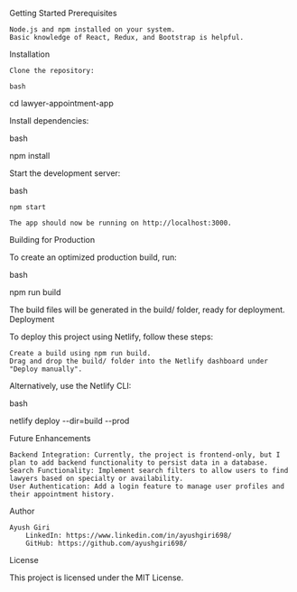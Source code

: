 Getting Started
Prerequisites

    Node.js and npm installed on your system.
    Basic knowledge of React, Redux, and Bootstrap is helpful.

Installation

    Clone the repository:

    bash


cd lawyer-appointment-app

Install dependencies:

bash

npm install

Start the development server:

bash

    npm start

    The app should now be running on http://localhost:3000.

Building for Production

To create an optimized production build, run:

bash

npm run build

The build files will be generated in the build/ folder, ready for deployment.
Deployment

To deploy this project using Netlify, follow these steps:

    Create a build using npm run build.
    Drag and drop the build/ folder into the Netlify dashboard under "Deploy manually".

Alternatively, use the Netlify CLI:

bash

netlify deploy --dir=build --prod

Future Enhancements

    Backend Integration: Currently, the project is frontend-only, but I plan to add backend functionality to persist data in a database.
    Search Functionality: Implement search filters to allow users to find lawyers based on specialty or availability.
    User Authentication: Add a login feature to manage user profiles and their appointment history.

Author

    Ayush Giri
        LinkedIn: https://www.linkedin.com/in/ayushgiri698/
        GitHub: https://github.com/ayushgiri698/

License

This project is licensed under the MIT License.
